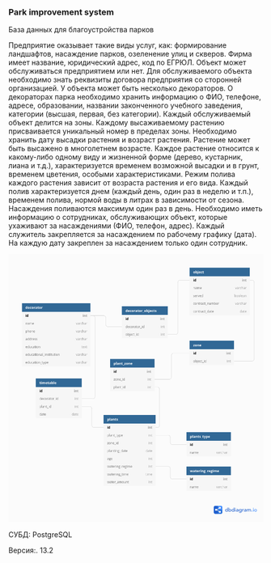 ### Park improvement system

База данных для благоустройства парков


Предприятие оказывает такие виды услуг, как: формирование ландшафтов, насаждение парков, озеленение улиц и скверов. Фирма имеет название, юридический адрес, код по ЕГРЮЛ. 
Объект может обслуживаться предприятием или нет. Для обслуживаемого объекта необходимо знать реквизиты договора предприятия со сторонней организацией.
У объекта может быть несколько декораторов. О декораторах парка необходимо хранить информацию о ФИО, телефоне, адресе, образовании, названии законченного учебного заведения, категории (высшая, первая, без категории).
Каждый обслуживаемый объект делится на зоны. Каждому высаживаемому растению присваивается уникальный номер в пределах зоны. Необходимо хранить дату высадки растения и возраст растения. Растение может быть высажено в многолетнем возрасте. Каждое растение относится к какому-либо одному виду и жизненной форме (дерево, кустарник, лиана и т.д.), характеризуется временем возможной высадки и в грунт, временем цветения, особыми характеристиками. Режим полива каждого растения зависит от возраста растения и его вида. Каждый полив характеризуется днем (каждый день, один раз в неделю и т.п.), временем полива, нормой воды в литрах в зависимости от сезона. Насаждения поливаются максимум один раз в день. 
Необходимо иметь информацию о сотрудниках, обслуживающих объект, которые ухаживают за насаждениями (ФИО, телефон, адрес). Каждый служитель закрепляется за насаждением по рабочему графику (дата). На каждую дату закреплен за насаждением только один сотрудник. 


![](model.png)

СУБД: PostgreSQL

Версия:. 13.2 
